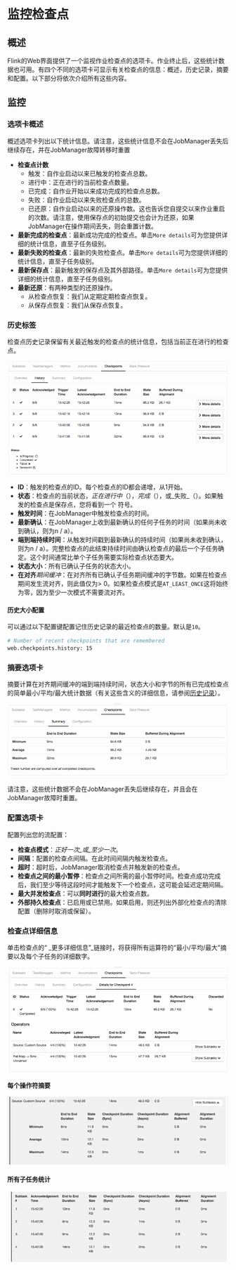 # 监控检查点

## 概述

Flink的Web界面提供了一个监视作业检查点的选项卡。作业终止后，这些统计数据也可用。有四个不同的选项卡可显示有关检查点的信息：概述，历史记录，摘要和配置。以下部分将依次介绍所有这些内容。

## 监控

### 选项卡概述

概述选项卡列出以下统计信息。请注意，这些统计信息不会在JobManager丢失后继续存在，并在JobManager故障转移时重置

* **检查点计数**
  * 触发：自作业启动以来已触发的检查点总数。
  * 进行中：正在进行的当前检查点数量。
  * 已完成：自作业开始以来成功完成的检查点总数。
  * 失败：自作业启动以来失败检查点的总数。
  * 已还原：自作业启动以来的还原操作数。这也告诉您自提交以来作业重启的次数。请注意，使用保存点的初始提交也会计为还原，如果JobManager在操作期间丢失，则会重置计数。
* **最新完成的检查点**：最新成功完成的检查点。单击`More details`可为您提供详细的统计信息，直至子任务级别。
* **最新失败的检查点**：最新的失败检查点。单击`More details`可为您提供详细的统计信息，直至子任务级别。
* **最新保存点**：最新触发的保存点及其外部路径。单击`More details`可为您提供详细的统计信息，直至子任务级别。
* **最新还原**：有两种类型的还原操作。
  * 从检查点恢复：我们从定期定期检查点恢复。
  * 从保存点恢复：我们从保存点恢复。

### 历史标签

检查点历史记录保留有关最近触发的检查点的统计信息，包括当前正在进行的检查点。

![](../.gitbook/assets/image%20%2810%29.png)

* **ID**：触发​​的检查点的ID。每个检查点的ID都会递增，从1开始。
* **状态**：检查点的当前状态，_正在进行中_（），_完成_（），或_失败_（）。如果触发的检查点是保存点，您将看到一个 符号。
* **触发时间**：在JobManager中触发检查点的时间。
* **最新确认**：在JobManager上收到最新确认的任何子任务的时间（如果尚未收到确认，则为n / a）。
* **端到端持续时间**：从触发时间戳到最新确认的持续时间（如果尚未收到确认，则为n / a）。完整检查点的此结束持续时间由确认检查点的最后一个子任务确定。这个时间通常比单个子任务需要实际检查点状态要大。
* **状态大小**：所有已确认子任务的状态大小。
* **在对齐**_期间缓冲_：在对齐所有已确认子任务期间缓冲的字节数。如果在检查点期间发生流对齐，则此值仅为&gt; 0。如果检查点模式是`AT_LEAST_ONCE`这将始终为零，因为至少一次模式不需要流对齐。

#### **历史大小配置**

可以通过以下配置键配置记住历史记录的最近检查点的数量。默认是`10`。

```bash
# Number of recent checkpoints that are remembered
web.checkpoints.history: 15
```

### 摘要选项卡

摘要计算在对齐期间缓冲的端到端持续时间，状态大小和字节的所有已完成检查点的简单最小/平均/最大统计数据（有关这些含义的详细信息，请参阅[历史记录](https://ci.apache.org/projects/flink/flink-docs-release-1.7/monitoring/checkpoint_monitoring.html#history)）。

![](../.gitbook/assets/image%20%2813%29.png)

请注意，这些统计数据不会在JobManager丢失后继续存在，并且会在JobManager故障时重置。

### 配置选项卡

配置列出您的流配置：

* **检查点模式**：_正好一次_或_至少一次_。
* **间隔**：配置的检查点间隔。在此时间间隔内触发检查点。
* **超时**：超时后，JobManager取消检查点并触发新的检查点。
* **检查点之间的最小暂停**：检查点之间所需的最小暂停时间。检查点成功完成后，我们至少等待这段时间才能触发下一个检查点，这可能会延迟定期间隔。
* **最大并发检查点**：可以**同时进行**的最大检查点数。
* **外部持久检查点**：已启用或已禁用。如果启用，则还列出外部化检查点的清除配置（删除时取消或保留）。

### 检查点详细信息

单击检查点的“ _更多详细信息”_链接时，将获得所有运算符的“最小/平均/最大”摘要以及每个子任务的详细数字。

![](../.gitbook/assets/image%20%2822%29.png)

**每个操作符摘要**

![](../.gitbook/assets/image.png)

#### **所有子任务统计**

![](../.gitbook/assets/image%20%281%29.png)

